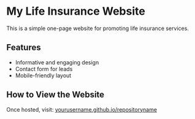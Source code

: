 # My Life Insurance Website
This is a simple one-page website for promoting life insurance services.

## Features
- Informative and engaging design
- Contact form for leads
- Mobile-friendly layout

## How to View the Website
Once hosted, visit: [yourusername.github.io/repositoryname](https://yourusername.github.io/repositoryname)
